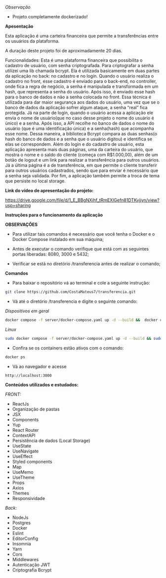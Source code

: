 *Observação*
- Projeto completamente dockerizado!

**Apesentação** 

Esta aplicação é uma carteira financeira que permite a transferências entre os
usuários da plataforma.

A duração deste projeto foi de aproximadamente 20 dias.

Funcionalidades: Esta é uma plataforma financeira que possibilita o cadastro de
usuário, com senha criptografada. Para criptografar a senha utilizei uma lib
chamada bcrypt. Ela é utilizada basicamente em duas partes da aplicação no back:
no cadastro e no login. Quando o usuário realiza o cadastro no front, esse cadastro
é enviado para o back-end, no controller, onde fica a regra de negócio, a senha é
manipulada e transformada em um hash, que representa a senha do usuário. Após
isso, é enviado esse hash para o banco de dados e não a senha colocada no front.
Essa técnica é utilizada para dar maior segurança aos dados do usuário, uma vez
que se o banco de dados da aplicação sofrer algum ataque, a senha “real” fica
protegida. Já na parte de login, quando o usuário acessa a aplicação ele envia o
nome de usuário(que no caso desse projeto o nome do usuário é único) e a senha.
Após isso, a API recolhe no banco de dados o nome do usuário (que é uma
identificação única) e a senha(hash) que acompanha esse nome. Dessa maneira, a
biblioteca Bcrypt compara as duas senhas(o hash do banco de dados e a senha que
o usuário digitou) e identifica se elas se correspondem.
Além do login e do cadastro de usuário, esta aplicação apresenta mais duas
páginas, uma da carteira do usuário, que mostra o nome e o saldo do cliente
(começa com R$1.000,00), além de um botão de logout e um link para realizar a
transferência para outros usuários. Já a última página é a de transferência, em que
permite o cliente transferir para outros usuários cadastrados, sendo que para enviar
é necessário que a senha seja validada. Por fim, a aplicação também permite a
troca de tema que persiste no local storage.

**Link do vídeo de apresentação do projeto:**

https://drive.google.com/file/d/1_E_BBgNXihf_tRmEXlGefn81DTKvjjyn/view?usp=sharing


**Instruções para o funcionamento da aplicação**

**OBSERVAÇÕES**

- Para utilizar tais comandos é necessário que você tenha o Docker e o Docker Compose instalado em sua máquina;

- Antes de executar o comando verifique que está com as seguintes portas liberadas: 8080, 3000 e 5432;

- Verificar se está no diretório /transferencia antes de realizar o comando;

**Comandos** 

- Para baixar o repositório vá ao terminal e cole a seguinte instrução:
```bash
git clone https://github.com/CostaMateus7/transferencia.git
```

- Vá até o diretório /transferencia e digite o seguinte comando:


*Dispositivos em geral*

```bash
docker compose -f server/docker-compose.yaml up -d --build &&  docker compose -f client/docker-compose.yaml up -d
```

*Linux*

```bash
sudo docker compose -f server/docker-compose.yaml up -d --build && sudo  docker compose -f client/docker-compose.yaml up -d
```

- Confira se os containers estão ativos com o comando: 
```bash
docker ps
```

- Vá ao navegador e acesse

```bash
http://localhost:3000 
```

**Conteúdos utilizados e estudados:** 

*FRONT:*

- ReactJs
- Organização de pastas
- JSX
- Components
- Yup
- React Router
- ContextAPI
- Persistência de dados (Local Storage)
- UseState
- UseNavigate
- UseEffect
- Styled components
- Map
- UseMemo
- UseTheme
- Props
- Axios
- Themes
- Responsividade

*Back:*

- NodeJs
- Postgres
- Docker
- Eslint
- EditorConfig
- Insomnia
- Yarn
- Cors
- Middlewares
- Autenticação JWT
- Criptografia Bcrypt
